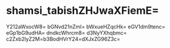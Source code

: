 # shamsi_tabishZHJwaXFiemE=
Y212aWxocW8=
bGNvd21nZmI=
bWxueHZqcHk=
eGV1dm9tenc=
eGp1bG9udHA=
dndkcWhrcm8=
d3NyYXhqbmc=
c2Zxb2lyZ2M=b3BodHVrY24=dXJxZG96Z3c=
